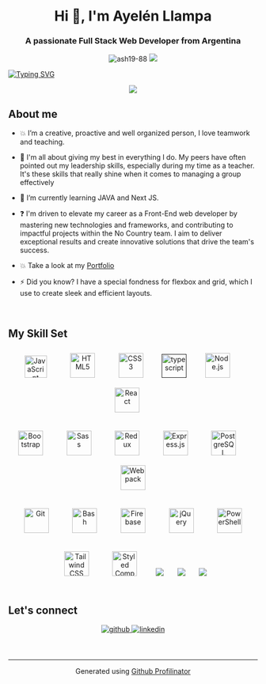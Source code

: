 <h1 align="center">Hi 👋, I'm Ayelén Llampa</h1>
<h3 align="center">A passionate Full Stack Web Developer from Argentina</h3>

<p align="center">
<img src="https://komarev.com/ghpvc/?username=ash19-88&label=Profile%20views&color=0e75b6&style=flat" alt="ash19-88" />
<img src="https://img.shields.io/badge/Languages-English%20%26%20Spanish-brightgreen" />
</p>

<a href="https://git.io/typing-svg" align="center">
  <img src="https://readme-typing-svg.demolab.com?font=Fira+Code&pause=1000&color=29E5F7&center=true&width=435&lines=Full+Stack+developer;Furthering+frontend<br/>+development+skills;I+♥+teamwork;Eager+to+learn+new+technologies;Challenging+everyday+to+be+better+😎" alt="Typing SVG" />
  </a>
  <p align="center"><img src="https://media.giphy.com/media/L1R1tvI9svkIWwpVYr/giphy.gif"/></p>

## About me 
- 💥 I’m a creative, proactive and well organized person, I love teamwork and teaching.

- 🔭 I'm all about giving my best in everything I do. My peers have often pointed out my leadership skills, especially during my time as a teacher. It's these skills that really shine when it comes to managing a group effectively

- 🌱 I’m currently learning JAVA and Next JS.

- ❓ I'm driven to elevate my career as a Front-End web developer by mastering new technologies and frameworks, and contributing to impactful projects within the No Country team. I aim to deliver exceptional results and create innovative solutions that drive the team's success.

- 💥 Take a look at my [Portfolio](https://ashtech-solutions-portfolio.netlify.app/)

- ⚡ Did you know? I have a special fondness for flexbox and grid, which I use to create sleek and efficient layouts.

<br/>

## My Skill Set 

<div align="center">  
<a href="https://www.javascript.com/" target="_blank"><img style="margin: 10px" src="https://profilinator.rishav.dev/skills-assets/javascript-original.svg" alt="JavaScript" height="45" /></a>   &#160  &#160  &#160
<a href="https://en.wikipedia.org/wiki/HTML5" target="_blank"><img style="margin: 10px" src="https://profilinator.rishav.dev/skills-assets/html5-original-wordmark.svg" alt="HTML5" height="50" /></a>   &#160  &#160  &#160
<a href="https://www.w3schools.com/css/" target="_blank"><img style="margin: 10px" src="https://profilinator.rishav.dev/skills-assets/css3-original-wordmark.svg" alt="CSS3" height="50" /></a>   &#160  &#160  &#160
<a href="" target="_blank"><img width="50" height="48" src="https://img.icons8.com/color/48/typescript.png" alt="typescript"/></a>  &#160  &#160  &#160
<a href="https://nodejs.org/" target="_blank"><img style="margin: 10px" src="https://profilinator.rishav.dev/skills-assets/nodejs-original-wordmark.svg" alt="Node.js" height="50" /></a>   &#160  &#160  &#160
<a href="https://reactjs.org/" target="_blank"><img style="margin: 10px" src="https://profilinator.rishav.dev/skills-assets/react-original-wordmark.svg" alt="React" height="50" /></a> &#160  &#160  &#160<br/> <br/>
<a href="https://getbootstrap.com/docs/3.4/javascript/" target="_blank"><img style="margin: 10px" src="https://profilinator.rishav.dev/skills-assets/bootstrap-plain.svg" alt="Bootstrap" height="50" /></a>   &#160  &#160  &#160
<a href="https://sass-lang.com/" target="_blank"><img style="margin: 10px" src="https://profilinator.rishav.dev/skills-assets/sass-original.svg" alt="Sass" height="50" /></a>   &#160  &#160  &#160
<a href="https://redux.js.org/" target="_blank"><img style="margin: 10px" src="https://profilinator.rishav.dev/skills-assets/redux-original.svg" alt="Redux" height="50" /></a>   &#160  &#160  &#160
<a href="https://expressjs.com/" target="_blank"><img style="margin: 10px" src="https://profilinator.rishav.dev/skills-assets/express-original-wordmark.svg" alt="Express.js" height="50" /></a>   &#160  &#160  &#160
<a href="https://www.postgresql.org/" target="_blank"><img style="margin: 10px" src="https://profilinator.rishav.dev/skills-assets/postgresql-original-wordmark.svg" alt="PostgreSQL" height="50" /></a>  &#160  &#160  &#160
<a href="https://webpack.js.org/" target="_blank"><img style="margin: 10px" src="https://profilinator.rishav.dev/skills-assets/webpack-original.svg" alt="Webpack" height="50" /></a>  <br/> <br/>
<a href="https://github.com/" target="_blank"><img style="margin: 10px" src="https://profilinator.rishav.dev/skills-assets/git-scm-icon.svg" alt="Git" height="50" /></a>   &#160  &#160  &#160
<a href="https://www.gnu.org/software/bash/" target="_blank"><img style="margin: 10px" src="https://profilinator.rishav.dev/skills-assets/gnu_bash-icon.svg" alt="Bash" height="50" /></a>   &#160  &#160  &#160
<a href="https://firebase.google.com/" target="_blank"><img style="margin: 10px" src="https://profilinator.rishav.dev/skills-assets/firebase.png" alt="Firebase" height="50" /></a>   &#160  &#160  &#160
<a href="https://jquery.com/" target="_blank"><img style="margin: 10px" src="https://profilinator.rishav.dev/skills-assets/jquery.png" alt="jQuery" height="50" /></a>  &#160  &#160  &#160
<a href="https://docs.microsoft.com/en-us/powershell/" target="_blank"><img style="margin: 10px" src="https://profilinator.rishav.dev/skills-assets/powershell.png" alt="PowerShell" height="50" /></a>  <br/> <br/>
<a href="https://www.tailwindcss.com/" target="_blank"><img style="margin: 10px" src="https://profilinator.rishav.dev/skills-assets/tailwindcss.svg" alt="Tailwind CSS" height="50" /></a>  &#160  &#160  &#160
<a href="https://styled-components.com/" target="_blank"><img style="margin: 10px" src="https://profilinator.rishav.dev/skills-assets/styled-components.png" alt="Styled Components" height="50" /></a> &#160  &#160  &#160
<a href="https://www.npmjs.com/" target="_blank"><img src="https://img.icons8.com/color/48/000000/npm.png"/></a> &#160  &#160  &#160
<a href="https://code.visualstudio.com/" target="_blank"><img src="https://img.icons8.com/color/48/null/visual-studio-code-2019.png"/></a> &#160  &#160  &#160
<a href="https://git-scm.com/" target="_blank"><img src="https://img.icons8.com/color/48/null/git.png"/></a>
</div>

<br/>

## Let's connect 

<div align="center">
<a href="https://github.com/ash19-88" target="_blank">
<img src=https://img.shields.io/badge/github-%2324292e.svg?&style=for-the-badge&logo=github&logoColor=white alt=github style="margin-bottom: 5px;" />
</a>
<a href="https://linkedin.com/in/ayelen-llampa1988" target="_blank">
<img src=https://img.shields.io/badge/linkedin-%231E77B5.svg?&style=for-the-badge&logo=linkedin&logoColor=white alt=linkedin style="margin-bottom: 5px;" />
</a>  
</div>

<br/>

<br />



---

<div align="center">Generated using <a href="https://profilinator.rishav.dev/" target="_blank">Github Profilinator</a></div>
